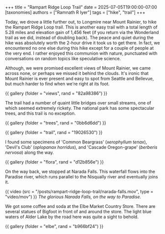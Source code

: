 +++
title = "Rampart Ridge Loop Trail"
date = 2025-07-05T19:00:00-07:00
[taxonomies]
authors = ["Ramnath R Iyer"]
tags = ["hike", "trail"]
+++

Today, we drove a little further out, to Longmire near Mount Rainier, to hike the Rampart Ridge Loop
trail. This is another easy trail with a total length of 5.28 miles and elevation gain of 1,456 feet
(if you return via the Wonderland trail as we did, instead of doubling back). The peace and quiet
during the hike was absolutely worth the 2-hour drive it took us to get there. In fact, we
encountered no one else during this hike except for a couple of people at the very end. I rather
enjoyed this communion with nature, punctuated with conversations on random topics like speculative
science.

Although, we were promised excellent views of Mount Rainier, we came across none, or perhaps we
missed it behind the clouds. It's ironic that Mount Rainier is ever present and easy to spot from
Seattle and Bellevue, but much harder to find when we're right at its foot.

{{ gallery (folder = "views", rand = "82a98386") }}

The trail had a number of quaint little bridges over small streams, one of which seemed extremely
rickety. The national park has some spectacular trees, and this trail is no exception. 

{{ gallery (folder = "trees", rand = "0bb6d6dd") }}

{{ gallery (folder = "trail", rand = "19026530") }}

I found some specimens of 'Common Beargrass' (*xerophyllum tenax*), 'Devil's Club' (*oplopanax
horridus*), and 'Cascade Oregon-grape' (*berberis nervosa*) along the way.

{{ gallery (folder = "flora", rand = "d12b856e") }}

On the way back, we stopped at Narada Falls. This waterfall flows into the Paradise river, which
runs parallel to the Nisqually river and eventually joins it.

{{ video (src = "/posts/rampart-ridge-loop-trail/narada-falls.mov", type = "video/mov") }}
<em>The glorious Narada Falls, on the way to Paradise.</em>

We got some coffee and soda at the Elbe Market Country Store. There are several statues of Bigfoot
in front of and around the store. The light blue waters of Alder Lake by the road here was quite a
sight to behold.

{{ gallery (folder = "elbe", rand = "b966bf24") }}

